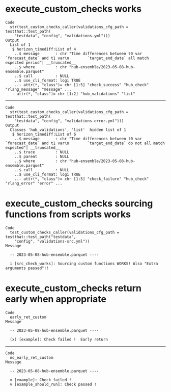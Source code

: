 # execute_custom_checks works

    Code
      str(test_custom_checks_caller(validations_cfg_path = testthat::test_path(
        "testdata", "config", "validations.yml")))
    Output
      List of 1
       $ horizon_timediff:List of 4
        ..$ message       : chr "Time differences between t0 var `forecast_date` and t1 var\n        `target_end_date` all match expected period"| __truncated__
        ..$ where         : chr "hub-ensemble/2023-05-08-hub-ensemble.parquet"
        ..$ call          : NULL
        ..$ use_cli_format: logi TRUE
        ..- attr(*, "class")= chr [1:5] "check_success" "hub_check" "rlang_message" "message" ...
       - attr(*, "class")= chr [1:2] "hub_validations" "list"

---

    Code
      str(test_custom_checks_caller(validations_cfg_path = testthat::test_path(
        "testdata", "config", "validations-error.yml")))
    Output
      Classes 'hub_validations', 'list'  hidden list of 1
       $ horizon_timediff:List of 6
        ..$ message       : chr "Time differences between t0 var `forecast_date` and t1 var\n        `target_end_date` do not all match expected"| __truncated__
        ..$ trace         : NULL
        ..$ parent        : NULL
        ..$ where         : chr "hub-ensemble/2023-05-08-hub-ensemble.parquet"
        ..$ call          : NULL
        ..$ use_cli_format: logi TRUE
        ..- attr(*, "class")= chr [1:5] "check_failure" "hub_check" "rlang_error" "error" ...

# execute_custom_checks sourcing functions from scripts works

    Code
      test_custom_checks_caller(validations_cfg_path = testthat::test_path("testdata",
        "config", "validations-src.yml"))
    Message
      
      -- 2023-05-08-hub-ensemble.parquet ----
      
      i [src_check_works]: Sourcing custom functions WORKS! Also "Extra arguments passed"!!

# execute_custom_checks return early when appropriate

    Code
      early_ret_custom
    Message
      
      -- 2023-05-08-hub-ensemble.parquet ----
      
      (x) [example]: Check failed !  Early return

---

    Code
      no_early_ret_custom
    Message
      
      -- 2023-05-08-hub-ensemble.parquet ----
      
      x [example]: Check failed !
      v [example_should_run]: Check passed !

